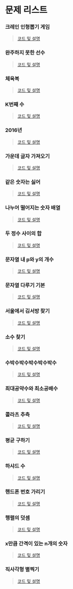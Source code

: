 # 문제 리스트

### 크레인 인형뽑기 게임
> [코드 및 설명]()
### 완주하지 못한 선수
> [코드 및 설명]()
### 체육복
> [코드 및 설명]()
### K번째 수
> [코드 및 설명](https://github.com/ryusehui/algorithm/blob/master/programmers/level1/code/K%EB%B2%88%EC%A7%B8%EC%88%98.md)
### 2016년
> [코드 및 설명](https://github.com/ryusehui/algorithm/blob/master/programmers/level1/code/2016%EB%85%84.md)
### 가운데 글자 가져오기
> [코드 및 설명]()
### 같은 숫자는 싫어
> [코드 및 설명]()
### 나누어 떨어지는 숫자 배열
> [코드 및 설명]()
### 두 정수 사이의 합
> [코드 및 설명]()
### 문자열 내 p와 y의 개수
> [코드 및 설명]()
### 문자열 다루기 기본
> [코드 및 설명]()
### 서울에서 김서방 찾기
> [코드 및 설명]()
### 소수 찾기
> [코드 및 설명]()
### 수박수박수박수박수박수
> [코드 및 설명]()
### 최대공약수와 최소공배수
> [코드 및 설명]()
### 콜라츠 추측
> [코드 및 설명]()
### 평균 구하기
> [코드 및 설명]()
### 하샤드 수
> [코드 및 설명]()
### 핸드폰 번호 가리기
> [코드 및 설명]()
### 행렬의 덧셈
> [코드 및 설명]()
### x만큼 간격이 있는 n개의 숫자
> [코드 및 설명]()
### 직사각형 별찍기
> [코드 및 설명]()
